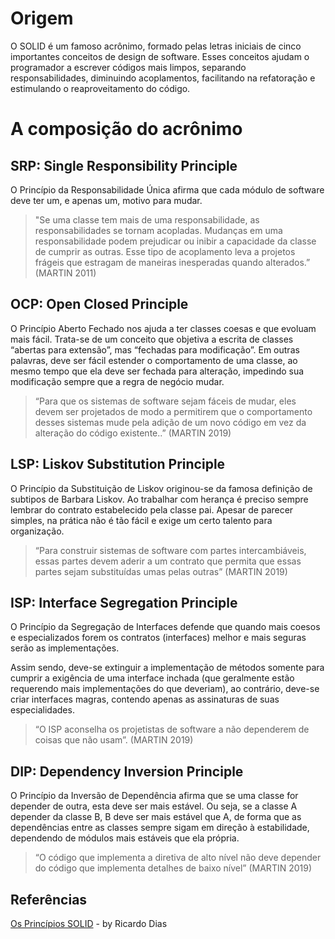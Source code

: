 # Origem

O SOLID é um famoso acrônimo, formado pelas letras iniciais de cinco importantes conceitos de design de software. Esses conceitos ajudam o programador a escrever códigos mais limpos, separando responsabilidades, diminuindo acoplamentos, facilitando na refatoração e estimulando o reaproveitamento do código.

# A composição do acrônimo

## SRP: Single Responsibility Principle

O Princípio da Responsabilidade Única afirma que cada módulo de software deve ter um, e apenas um, motivo para mudar.

>"Se uma classe tem mais de uma responsabilidade, as responsabilidades se tornam acopladas. Mudanças em uma responsabilidade podem prejudicar ou inibir a capacidade da classe de cumprir as outras. Esse tipo de acoplamento leva a projetos frágeis que estragam de maneiras inesperadas quando alterados.” (MARTIN 2011)

## OCP: Open Closed Principle

O Princípio Aberto Fechado nos ajuda a ter classes coesas e que evoluam mais fácil. Trata-se de um conceito que objetiva a escrita de classes “abertas para extensão”, mas “fechadas para modificação”. Em outras palavras, deve ser fácil estender o comportamento de uma classe, ao mesmo tempo que ela deve ser fechada para alteração, impedindo sua modificação sempre que a regra de negócio mudar.

>“Para que os sistemas de software sejam fáceis de mudar, eles devem ser projetados de modo a permitirem que o comportamento desses sistemas mude pela adição de um novo código em vez da alteração do código existente..” (MARTIN 2019)

## LSP: Liskov Substitution Principle

O Princípio da Substituição de Liskov originou-se da famosa definição de subtipos de Barbara Liskov. Ao trabalhar com herança é preciso sempre lembrar do contrato estabelecido pela classe pai. Apesar de parecer simples, na prática não é tão fácil e exige um certo talento para organização.

>“Para construir sistemas de software com partes intercambiáveis, essas partes devem aderir a um contrato que permita que essas partes sejam substituídas umas pelas outras” (MARTIN 2019)

## ISP: Interface Segregation Principle

O Princípio da Segregação de Interfaces defende que quando mais coesos e especializados forem os contratos (interfaces) melhor e mais seguras serão as implementações.

Assim sendo, deve-se extinguir a implementação de métodos somente para cumprir a exigência de uma interface inchada (que geralmente estão requerendo mais implementações do que deveriam), ao contrário, deve-se criar interfaces magras, contendo apenas as assinaturas de suas especialidades.

>“O ISP aconselha os projetistas de software a não dependerem de coisas que não usam”. (MARTIN 2019)

## DIP: Dependency Inversion Principle

O Princípio da Inversão de Dependência afirma que se uma classe for depender de outra, esta deve ser mais estável. Ou seja, se a classe A depender da classe B, B deve ser mais estável que A, de forma que as dependências entre as classes sempre sigam em direção à estabilidade, dependendo de módulos mais estáveis que ela própria.

>“O código que implementa a diretiva de alto nível não deve depender do código que implementa detalhes de baixo nível” (MARTIN 2019)

## Referências

[Os Princípios SOLID](https://medium.com/contexto-delimitado/os-princ%C3%ADpios-solid-34b136f507bb) - by Ricardo Dias
